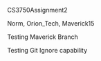 CS3750Assignment2

Norm, Orion_Tech, Maverick15

Testing Maverick Branch 

Testing Git Ignore capability 